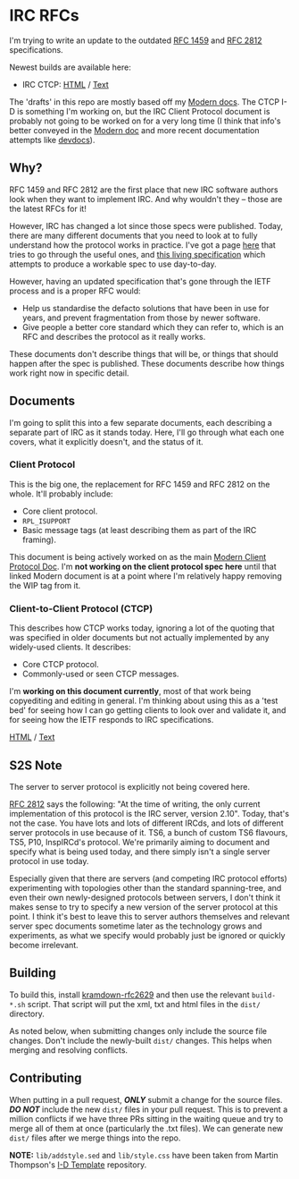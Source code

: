 # IRC RFCs

I'm trying to write an update to the outdated [RFC 1459](https://tools.ietf.org/html/rfc1459) and [RFC 2812](https://tools.ietf.org/html/rfc2812) specifications.

Newest builds are available here:

<!-- - IRC Client: [HTML](https://rawgit.com/DanielOaks/irc-rfcs/master/dist/draft-oakley-irc-client-latest.html) / [Text](https://rawgit.com/DanielOaks/irc-rfcs/master/dist/draft-oakley-irc-client-latest.txt) -->
- IRC CTCP: [HTML](https://rawgit.com/DanielOaks/irc-rfcs/master/dist/draft-oakley-irc-ctcp-latest.html) / [Text](https://rawgit.com/DanielOaks/irc-rfcs/master/dist/draft-oakley-irc-ctcp-latest.txt)

The 'drafts' in this repo are mostly based off my [Modern docs](https://modern.ircdocs.horse/). The CTCP I-D is something I'm working on, but the IRC Client Protocol document is probably not going to be worked on for a very long time (I think that info's better conveyed in the [Modern doc](https://modern.ircdocs.horse/) and more recent documentation attempts like [devdocs](https://dd.ircdocs.horse)).


## Why?

RFC 1459 and RFC 2812 are the first place that new IRC software authors look when they want to implement IRC. And why wouldn't they – those are the latest RFCs for it!

However, IRC has changed a lot since those specs were published. Today, there are many different documents that you need to look at to fully understand how the protocol works in practice. I've got a page [here](https://ircdocs.horse/specs/) that tries to go through the useful ones, and [this living specification](https://modern.ircdocs.horse/) which attempts to produce a workable spec to use day-to-day.

However, having an updated specification that's gone through the IETF process and is a proper RFC would:

- Help us standardise the defacto solutions that have been in use for years, and prevent fragmentation from those by newer software.
- Give people a better core standard which they can refer to, which is an RFC and describes the protocol as it really works.

These documents don't describe things that will be, or things that should happen after the spec is published. These documents describe how things work right now in specific detail.


## Documents

I'm going to split this into a few separate documents, each describing a separate part of IRC as it stands today. Here, I'll go through what each one covers, what it explicitly doesn't, and the status of it.

### Client Protocol

This is the big one, the replacement for RFC 1459 and RFC 2812 on the whole. It'll probably include:

- Core client protocol.
- `RPL_ISUPPORT`
- Basic message tags (at least describing them as part of the IRC framing).

This document is being actively worked on as the main [Modern Client Protocol Doc](https://modern.ircdocs.horse/). I'm **not working on the client protocol spec here** until that linked Modern document is at a point where I'm relatively happy removing the WIP tag from it.

<!-- [HTML](https://rawgit.com/DanielOaks/irc-rfcs/master/dist/draft-oakley-irc-client-latest.html) / [Text](https://rawgit.com/DanielOaks/irc-rfcs/master/dist/draft-oakley-irc-client-latest.txt) -->

### Client-to-Client Protocol (CTCP)

This describes how CTCP works today, ignoring a lot of the quoting that was specified in older documents but not actually implemented by any widely-used clients. It describes:

- Core CTCP protocol.
- Commonly-used or seen CTCP messages.

I'm **working on this document currently**, most of that work being copyediting and editing in general. I'm thinking about using this as a 'test bed' for seeing how I can go getting clients to look over and validate it, and for seeing how the IETF responds to IRC specifications.

[HTML](https://rawgit.com/DanielOaks/irc-rfcs/master/dist/draft-oakley-irc-ctcp-latest.html) / [Text](https://rawgit.com/DanielOaks/irc-rfcs/master/dist/draft-oakley-irc-ctcp-latest.txt)


## S2S Note

The server to server protocol is explicitly not being covered here.

[RFC 2812](https://tools.ietf.org/html/rfc2812) says the following: "At the time of writing, the only current implementation of this protocol is the IRC server, version 2.10". Today, that's not the case. You have lots and lots of different IRCds, and lots of different server protocols in use because of it. TS6, a bunch of custom TS6 flavours, TS5, P10, InspIRCd's protocol. We're primarily aiming to document and specify what is being used today, and there simply isn't a single server protocol in use today.

Especially given that there are servers (and competing IRC protocol efforts) experimenting with topologies other than the standard spanning-tree, and even their own newly-designed protocols between servers, I don't think it makes sense to try to specify a new version of the server protocol at this point. I think it's best to leave this to server authors themselves and relevant server spec documents sometime later as the technology grows and experiments, as what we specify would probably just be ignored or quickly become irrelevant.


## Building

To build this, install [kramdown-rfc2629](https://github.com/cabo/kramdown-rfc2629) and then use the relevant `build-*.sh` script. That script will put the xml, txt and html files in the `dist/` directory.

As noted below, when submitting changes only include the source file changes. Don't include the newly-built `dist/` changes. This helps when merging and resolving conflicts.


## Contributing

When putting in a pull request, ***ONLY*** submit a change for the source files. ***DO NOT*** include the new `dist/` files in your pull request. This is to prevent a million conflicts if we have three PRs sitting in the waiting queue and try to merge all of them at once (particularly the .txt files). We can generate new `dist/` files after we merge things into the repo.

**NOTE:** `lib/addstyle.sed` and `lib/style.css` have been taken from Martin Thompson's [I-D Template](https://github.com/martinthomson/i-d-template) repository.
